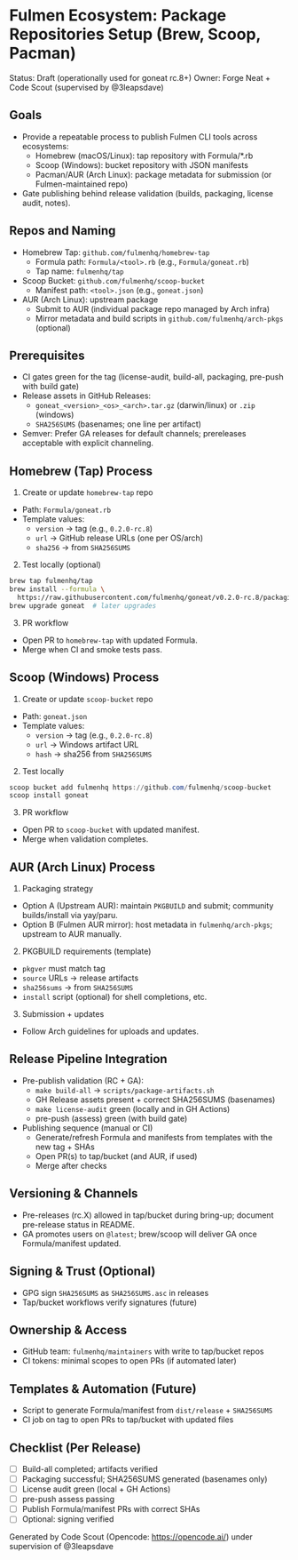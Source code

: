 # Fulmen Ecosystem: Package Repositories Setup (Brew, Scoop, Pacman)

Status: Draft (operationally used for goneat rc.8+)
Owner: Forge Neat + Code Scout (supervised by @3leapsdave)

## Goals

- Provide a repeatable process to publish Fulmen CLI tools across ecosystems:
  - Homebrew (macOS/Linux): tap repository with Formula/\*.rb
  - Scoop (Windows): bucket repository with JSON manifests
  - Pacman/AUR (Arch Linux): package metadata for submission (or Fulmen-maintained repo)
- Gate publishing behind release validation (builds, packaging, license audit, notes).

## Repos and Naming

- Homebrew Tap: `github.com/fulmenhq/homebrew-tap`
  - Formula path: `Formula/<tool>.rb` (e.g., `Formula/goneat.rb`)
  - Tap name: `fulmenhq/tap`
- Scoop Bucket: `github.com/fulmenhq/scoop-bucket`
  - Manifest path: `<tool>.json` (e.g., `goneat.json`)
- AUR (Arch Linux): upstream package
  - Submit to AUR (individual package repo managed by Arch infra)
  - Mirror metadata and build scripts in `github.com/fulmenhq/arch-pkgs` (optional)

## Prerequisites

- CI gates green for the tag (license-audit, build-all, packaging, pre-push with build gate)
- Release assets in GitHub Releases:
  - `goneat_<version>_<os>_<arch>.tar.gz` (darwin/linux) or `.zip` (windows)
  - `SHA256SUMS` (basenames; one line per artifact)
- Semver: Prefer GA releases for default channels; prereleases acceptable with explicit channeling.

## Homebrew (Tap) Process

1. Create or update `homebrew-tap` repo

- Path: `Formula/goneat.rb`
- Template values:
  - `version` → tag (e.g., `0.2.0-rc.8`)
  - `url` → GitHub release URLs (one per OS/arch)
  - `sha256` → from `SHA256SUMS`

2. Test locally (optional)

```bash
brew tap fulmenhq/tap
brew install --formula \
  https://raw.githubusercontent.com/fulmenhq/goneat/v0.2.0-rc.8/packaging/homebrew/goneat.rb
brew upgrade goneat  # later upgrades
```

3. PR workflow

- Open PR to `homebrew-tap` with updated Formula.
- Merge when CI and smoke tests pass.

## Scoop (Windows) Process

1. Create or update `scoop-bucket` repo

- Path: `goneat.json`
- Template values:
  - `version` → tag (e.g., `0.2.0-rc.8`)
  - `url` → Windows artifact URL
  - `hash` → sha256 from `SHA256SUMS`

2. Test locally

```powershell
scoop bucket add fulmenhq https://github.com/fulmenhq/scoop-bucket
scoop install goneat
```

3. PR workflow

- Open PR to `scoop-bucket` with updated manifest.
- Merge when validation completes.

## AUR (Arch Linux) Process

1. Packaging strategy

- Option A (Upstream AUR): maintain `PKGBUILD` and submit; community builds/install via yay/paru.
- Option B (Fulmen AUR mirror): host metadata in `fulmenhq/arch-pkgs`; upstream to AUR manually.

2. PKGBUILD requirements (template)

- `pkgver` must match tag
- `source` URLs → release artifacts
- `sha256sums` → from `SHA256SUMS`
- `install` script (optional) for shell completions, etc.

3. Submission + updates

- Follow Arch guidelines for uploads and updates.

## Release Pipeline Integration

- Pre-publish validation (RC + GA):
  - `make build-all` → `scripts/package-artifacts.sh`
  - GH Release assets present + correct SHA256SUMS (basenames)
  - `make license-audit` green (locally and in GH Actions)
  - pre-push (assess) green (with build gate)
- Publishing sequence (manual or CI)
  - Generate/refresh Formula and manifests from templates with the new tag + SHAs
  - Open PR(s) to tap/bucket (and AUR, if used)
  - Merge after checks

## Versioning & Channels

- Pre-releases (rc.X) allowed in tap/bucket during bring-up; document pre-release status in README.
- GA promotes users on `@latest`; brew/scoop will deliver GA once Formula/manifest updated.

## Signing & Trust (Optional)

- GPG sign `SHA256SUMS` as `SHA256SUMS.asc` in releases
- Tap/bucket workflows verify signatures (future)

## Ownership & Access

- GitHub team: `fulmenhq/maintainers` with write to tap/bucket repos
- CI tokens: minimal scopes to open PRs (if automated later)

## Templates & Automation (Future)

- Script to generate Formula/manifest from `dist/release` + `SHA256SUMS`
- CI job on tag to open PRs to tap/bucket with updated files

## Checklist (Per Release)

- [ ] Build-all completed; artifacts verified
- [ ] Packaging successful; SHA256SUMS generated (basenames only)
- [ ] License audit green (local + GH Actions)
- [ ] pre-push assess passing
- [ ] Publish Formula/manifest PRs with correct SHAs
- [ ] Optional: signing verified

Generated by Code Scout (Opencode: https://opencode.ai/) under supervision of @3leapsdave
